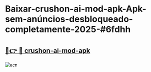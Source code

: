 # Baixar-crushon-ai-mod-apk-Apk-sem-anúncios-desbloqueado-completamente-2025-#6fdhh

# <h2><a href="https://ainizakaria.my?title=crushon-ai-mod-apk&ref=24M">🔗👉 🔴 crushon-ai-mod-apk</a></h2>

[![acn](https://github.com/user-attachments/assets/0f9c940e-d8b0-45ae-aac7-cd30a18b3e1c)](https://ainizakaria.my?title=crushon-ai-mod-apk&ref=24M)

